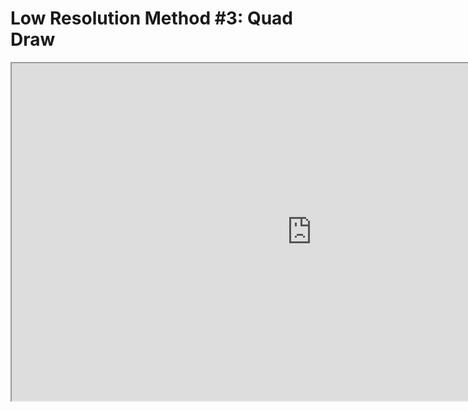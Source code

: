 # Low Resolution Method #3: Quad Draw

<p><iframe src="https://www.youtube.com/embed/sQnjD77qTkI?rel=0" width="960" height="540" allowfullscreen="allowfullscreen" allow="accelerometer; autoplay; clipboard-write; encrypted-media; gyroscope; picture-in-picture"></iframe></p>
<p>&nbsp;</p>